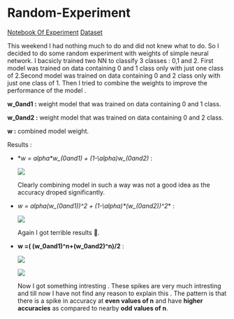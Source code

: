# Random-Experiment
[Notebook Of Experiment](https://www.kaggle.com/code/newtonbaba12345/random-experiment-data)
[Dataset](https://www.kaggle.com/datasets/newtonbaba12345/random-exp-data)

This weekend I had nothing much to do and did not knew what to do. So I decided to do some random experiment with weights of simple neural network. I bacsicly trained two NN to classify 3 classes : 0,1 and 2. First model was trained on data containing 0 and 1 class only with just one class of 2.Second model was trained on data containing 0 and 2 class only with just one class of 1. Then I tried to combine the weights to improve the performance of the model .

**w_0and1 :** weight model that was trained on data containing 0 and 1 class.

**w_0and2 :** weight model that was trained on data containing 0 and 2 class.

**w :** combined model weight.


Results :
-  **w = alpha*w_(0and1) + (1-\alpha)*w_(0and2)** :

    ![](https://www.googleapis.com/download/storage/v1/b/kaggle-forum-message-attachments/o/inbox%2F13602048%2F0b1492a217562c83dd405d7a0fc50ae0%2Foutput.png?generation=1711308726207012&alt=media)

    Clearly combining model in such a way was not a good idea as the accuracy droped significantly.

- **w = alpha*(w_(0and1))^2 + (1-\alpha)*(w_(0and2))^2** :

    ![](https://www.googleapis.com/download/storage/v1/b/kaggle-forum-message-attachments/o/inbox%2F13602048%2Fe256c6c4e7c74d070e39fc90a075b037%2Foutput.png?generation=1711308937079103&alt=media)

    Again I got terrible results 🥲.

- **w =( (w_0and1)^n+(w_0and2)^n)/2** :

    ![](https://www.googleapis.com/download/storage/v1/b/kaggle-forum-message-attachments/o/inbox%2F13602048%2F8652084c3f6a2e368e636169f2135b41%2Foutput.png?generation=1711308993594322&alt=media)

    ![](https://www.googleapis.com/download/storage/v1/b/kaggle-forum-message-attachments/o/inbox%2F13602048%2F0726ca5712219c9a2feccf7be68f4f0c%2Foutput.png?generation=1711309023071418&alt=media)

    Now I got something intresting . These spikes are very much intresting and till now I have not find any reason to explain this . The pattern is that there is a spike in accuracy at **even values of n** and have **higher accuracies** as compared to nearby **odd values of n**.
